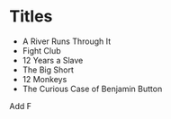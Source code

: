 # Titles

- A River Runs Through It
- Fight Club
- 12 Years a Slave
- The Big Short
- 12 Monkeys
- The Curious Case of Benjamin Button


Add F
